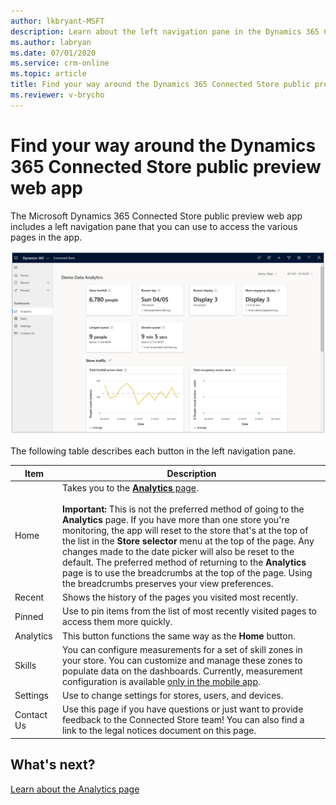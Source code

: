 ```yaml
---
author: lkbryant-MSFT
description: Learn about the left navigation pane in the Dynamics 365 Connected Store public preview web app
ms.author: labryan
ms.date: 07/01/2020
ms.service: crm-online
ms.topic: article
title: Find your way around the Dynamics 365 Connected Store public preview web app
ms.reviewer: v-brycho
---
```


# Find your way around the Dynamics 365 Connected Store public preview web app

The Microsoft Dynamics 365 Connected Store public preview web app includes a left navigation pane that you can use to access the various pages in the app.

![Left navigation pane](media/navigation.PNG "Left navigation pane")

The following table describes each button in the left navigation pane.

|Item|Description|
|-----------------|-----------------------------------------------------------|
|Home|Takes you to the [**Analytics** page](web-app-get-insights.md).<br><br>**Important:** This is not the preferred method of going to the **Analytics** page. If you have more than one store you're monitoring, the app will reset to the store that's at the top of the list in the **Store selector** menu at the top of the page. Any changes made to the date picker will also be reset to the default. The preferred method of returning to the **Analytics** page is to use the breadcrumbs at the top of the page. Using the breadcrumbs preserves your view preferences.|
|Recent|Shows the history of the pages you visited most recently.|
|Pinned|Use to pin items from the list of most recently visited pages to access them more quickly.|
|Analytics|This button functions the same way as the **Home** button.|
|Skills|You can configure measurements for a set of skill zones in your store. You can customize and manage these zones to populate data on the dashboards. Currently, measurement configuration is available [only in the mobile app](mobile-app-add-camera-skill-zones.md).|
|Settings|Use to change settings for stores, users, and devices.|
|Contact Us|Use this page if you have questions or just want to provide feedback to the Connected Store team! You can also find a link to the legal notices document on this page.| 

## What's next?

[Learn about the Analytics page](web-app-get-insights.md)
